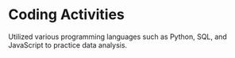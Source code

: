 # Coding Activities 

Utilized various programming languages such as Python, SQL, and JavaScript to practice data analysis.
